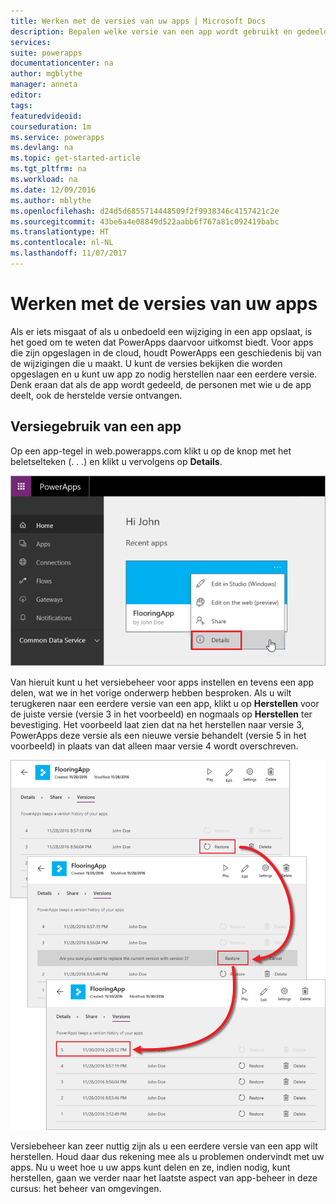 ```yaml
---
title: Werken met de versies van uw apps | Microsoft Docs
description: Bepalen welke versie van een app wordt gebruikt en gedeeld
services: 
suite: powerapps
documentationcenter: na
author: mgblythe
manager: anneta
editor: 
tags: 
featuredvideoid: 
courseduration: 1m
ms.service: powerapps
ms.devlang: na
ms.topic: get-started-article
ms.tgt_pltfrm: na
ms.workload: na
ms.date: 12/09/2016
ms.author: mblythe
ms.openlocfilehash: d24d5d6855714448509f2f9938346c4157421c2e
ms.sourcegitcommit: 43be6a4e08849d522aabb6f767a81c092419babc
ms.translationtype: HT
ms.contentlocale: nl-NL
ms.lasthandoff: 11/07/2017
---
```

# <a name="version-your-apps"></a>Werken met de versies van uw apps
Als er iets misgaat of als u onbedoeld een wijziging in een app opslaat, is het goed om te weten dat PowerApps daarvoor uitkomst biedt. Voor apps die zijn opgeslagen in de cloud, houdt PowerApps een geschiedenis bij van de wijzigingen die u maakt. U kunt de versies bekijken die worden opgeslagen en u kunt uw app zo nodig herstellen naar een eerdere versie. Denk eraan dat als de app wordt gedeeld, de personen met wie u de app deelt, ook de herstelde versie ontvangen.

## <a name="how-to-version-an-app"></a>Versiegebruik van een app
Op een app-tegel in web.powerapps.com klikt u op de knop met het beletselteken (. . .) en klikt u vervolgens op **Details**.

![Klik of tik op details voor toegang tot app-versie](./media/learning-manage-version-apps/details.png)

Van hieruit kunt u het versiebeheer voor apps instellen en tevens een app delen, wat we in het vorige onderwerp hebben besproken. Als u wilt terugkeren naar een eerdere versie van een app, klikt u op **Herstellen** voor de juiste versie (versie 3 in het voorbeeld) en nogmaals op **Herstellen** ter bevestiging. Het voorbeeld laat zien dat na het herstellen naar versie 3, PowerApps deze versie als een nieuwe versie behandelt (versie 5 in het voorbeeld) in plaats van dat alleen maar versie 4 wordt overschreven.

![Terugkeren naar een eerdere app-versie](./media/learning-manage-version-apps/version.png)

Versiebeheer kan zeer nuttig zijn als u een eerdere versie van een app wilt herstellen. Houd daar dus rekening mee als u problemen ondervindt met uw apps. Nu u weet hoe u uw apps kunt delen en ze, indien nodig, kunt herstellen, gaan we verder naar het laatste aspect van app-beheer in deze cursus: het beheer van omgevingen.

